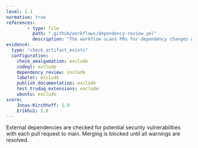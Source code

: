 ```yaml
---
level: 1.1
normative: true
references:
        - type: file
          path: ".github/workflows/dependency-review.yml"
          description: "The workflow scans PRs for dependency changes and vulnerabilities."
evidence:
  type: "check_artifact_exists"
  configuration:
    check_amalgamation: exclude
    codeql: exclude
    dependency_review: include
    labeler: exclude
    publish_documentation: exclude
    test_trudag_extensions: exclude
    ubuntu: exclude
score:
    Jonas-Kirchhoff: 1.0
    Erikhu1: 1.0
---
```


External dependencies are checked for potential security vulnerabilities with each pull request to main. Merging is blocked until all warnings are resolved.
